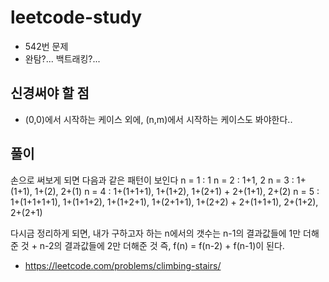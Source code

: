 # leetcode-study
- 542번 문제
- 완탐?... 백트래킹?...

## 신경써야 할 점
- (0,0)에서 시작하는 케이스 외에, (n,m)에서 시작하는 케이스도 봐야한다..

## 풀이
손으로 써보게 되면 다음과 같은 패턴이 보인다
n = 1 : 1
n = 2 : 1+1, 2
n = 3 : 1+(1+1), 1+(2), 2+(1)
n = 4 : 1+(1+1+1), 1+(1+2), 1+(2+1)
      + 2+(1+1), 2+(2)
n = 5 : 1+(1+1+1+1), 1+(1+1+2), 1+(1+2+1), 1+(2+1+1), 1+(2+2)
      + 2+(1+1+1), 2+(1+2), 2+(2+1)

다시금 정리하게 되면, 내가 구하고자 하는 n에서의 갯수는
n-1의 결과값들에 1만 더해준 것 + n-2의 결과값들에 2만 더해준 것
즉, f(n) = f(n-2) + f(n-1)이 된다.





- https://leetcode.com/problems/climbing-stairs/
